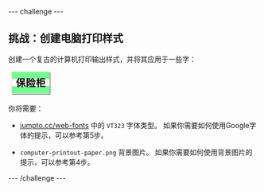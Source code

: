 \--- challenge \---

## 挑战：创建电脑打印样式

创建一个复古的计算机打印输出样式，并将其应用于一些字：

![截屏](images/letter-fonts-printout.png)

你将需要：

+ <a href="http://jumpto.cc/web-fonts" target="_blank">jumpto.cc/web-fonts</a> 中的 `VT323` 字体类型。 如果你需要如何使用Google字体的提示，可以参考第5步。

+ `computer-printout-paper.png` 背景图片。 如果你需要如何使用背景图片的提示，可以参考第4步。

\--- /challenge \---